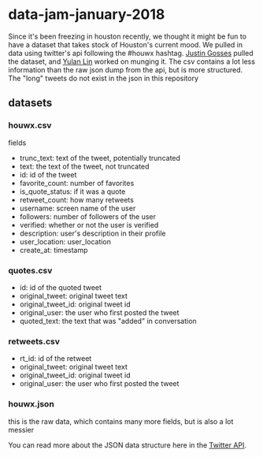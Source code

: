 # data-jam-january-2018

Since it's been freezing in houston recently, we thought it might be fun to have a dataset that takes stock of Houston's current mood. We pulled in data using twitter's api following the #houwx hashtag. [Justin Gosses](https://twitter.com/JustinGosses) pulled the dataset, and [Yulan Lin](https://twitter.com/y3l2n) worked on munging it. The csv contains a lot less information than the raw json dump from the api, but is more structured. The "long" tweets do not exist in the json in this repository 
## datasets

### houwx.csv
fields

- trunc_text: text of the tweet, potentially truncated
- text: the text of the tweet, not truncated
- id: id of the tweet
- favorite_count: number of favorites
- is_quote_status: if it was a quote
- retweet_count: how many retweets
- username: screen name of the user
- followers: number of followers of the user
- verified: whether or not the user is verified
- description: user's description in their profile
- user_location: user_location
- create_at: timestamp

### quotes.csv
- id: id of the quoted tweet
- original_tweet: original tweet text
- original_tweet_id: original tweet id
- original_user: the user who first posted the tweet
- quoted_text: the text that was "added" in conversation

### retweets.csv
- rt_id: id of the retweet
- original_tweet: original tweet text
- original_tweet_id: original tweet id
- original_user: the user who first posted the tweet

### houwx.json
this is the raw data, which contains many more fields, but is also a lot messier

You can read more about the JSON data structure here in the [Twitter API](https://developer.twitter.com/en/docs/tweets/data-dictionary/overview/intro-to-tweet-json).
